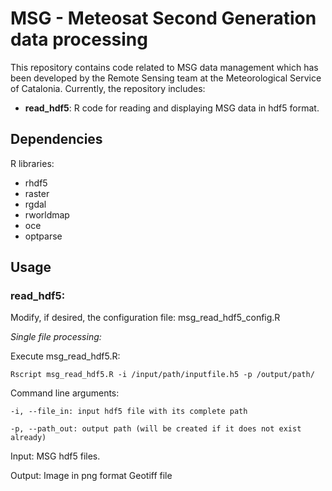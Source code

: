 # MSG - Meteosat Second Generation data processing

This repository contains code related to MSG data management which has been developed by the Remote Sensing team at the Meteorological Service of Catalonia.
Currently, the repository includes:
- **read_hdf5**: R code for reading and displaying MSG data in hdf5 format.  

## Dependencies

R libraries:
- rhdf5
- raster
- rgdal
- rworldmap
- oce
- optparse

## Usage
### read_hdf5:
Modify, if desired, the configuration file: msg_read_hdf5_config.R

*Single file processing:* 

Execute msg_read_hdf5.R:
~~~~
Rscript msg_read_hdf5.R -i /input/path/inputfile.h5 -p /output/path/
~~~~
Command line arguments:

    -i, --file_in: input hdf5 file with its complete path

    -p, --path_out: output path (will be created if it does not exist already)

Input: 
MSG hdf5 files. 

Output:
    Image in png format
    Geotiff file
  
